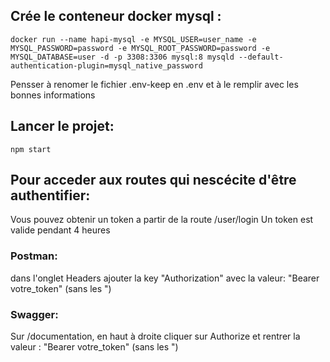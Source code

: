 ## Crée le conteneur docker mysql : 
````
docker run --name hapi-mysql -e MYSQL_USER=user_name -e MYSQL_PASSWORD=password -e MYSQL_ROOT_PASSWORD=password -e MYSQL_DATABASE=user -d -p 3308:3306 mysql:8 mysqld --default-authentication-plugin=mysql_native_password
````

Pensser à renomer le fichier .env-keep en .env et à le remplir avec les bonnes informations

## Lancer le projet:
````
npm start
````

## Pour acceder aux routes qui nescécite d'être authentifier:
Vous pouvez obtenir un token a partir de la route /user/login
Un token est valide pendant 4 heures
### Postman:
dans l'onglet Headers ajouter la key "Authorization" avec la valeur: "Bearer votre_token"  (sans les ")
### Swagger:
Sur /documentation, en haut à droite cliquer sur Authorize et rentrer la valeur : "Bearer votre_token"  (sans les ")


